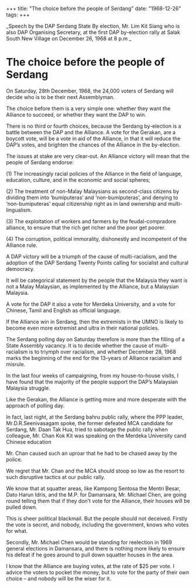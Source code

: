 +++ 
title: "The choice before the people of Serdang"
date: "1968-12-26"
tags:
+++

_Speech by the DAP Serdang State By election, Mr. Lim Kit Siang who is also DAP Organising Secretary, at the first DAP by-election rally at Salak South New Village on December 26, 1968 at 8 p.m	_											

# The choice before the people of Serdang

On Saturday, 28th December, 1968, the 24,000 voters of Serdang will decide who is to be their next Assemblyman.

The choice before them is a very simple one: whether they want the Alliance to succeed, or whether they want the DAP to win.

There is no third or fourth choices, because the Serdang by-election is a battle between the DAP and the Alliance.
A vote for the Gerakan, are a boycott vote, will be a vote in aid of the Alliance, in that it will reduce the DAP’s votes, and brighten the chances of the Alliance in the by-election.</u>

The issues at stake are very clear-out. An Alliance victory will mean that the people of Serdang endorse:

(1)	The increasingly racial policies of the Alliance in the field of language, education, culture, and in the economic and social spheres;

(2)	The treatment of non-Malay Malaysians as second-class citizens by dividing them into ‘bumiputeras’ and ‘non-bumiputeras’, and denying to ‘non-bumiputeras’ equal citizenship right as in land ownership and multi-lingualism.

(3)	The exploitation of workers and farmers by the feudal-compradore alliance, to ensure that the rich get richer and the poor get poorer.

(4)	The corruption, political immorality, dishonestly and incompetent of the Alliance rule.

A DAP victory will be a triumph of the cause of multi-racialism, and the adoption of the DAP Serdang Twenty Points calling for socialist and cultural democracy.

It will be categorical statement by the people that the Malaysia they want is not a Malay Malaysian, as implemented by the Alliance, but a Malaysian Malaysia.

A vote for the DAP it also a vote for Merdeka University, and a vote for Chinese, Tamil and English as official language.

If the Alliance win in Serdang, then the extremists in the UMNO is likely to become even more extremist and ultra in their national policies.

The Serdang polling day on Saturday therefore is more than the filling of a State Assembly vacancy. It is to decide whether the cause of multi-racialism is to triymph over racialism, and whether December 28, 1968 marks the beginning of the end for the 13-years of Alliance racialism and misrule.

In the last four weeks of campaigning, from my house-to-house visits, I have found that the majority of the people support the DAP’s Malaysian Malaysia struggle.

Like the Gerakan, the Alliance is getting more and more desperate with the approach of polling day.

In fact, last night, at the Serdang bahru public rally, where the PPP leader, Mr.D.R.Seenivasagam spoke, the former defeated MCA candidate for Serdang, Mr. Daan Tak Hua, tried to sabotage the public rally when colleague, Mr. Chan Kok Kit was speaking on the Merdeka University cand Chinese education

Mr. Chan caused such an uproar that he had to be chased away by the police.

We regret that Mr. Chan and the MCA should stoop so low as the resort to such disruptive tactics at our public rally.

We know that at squatter areas, like Kampong Sentosa the Mentri Besar, Dato Harun Idris, and the M.P. for Damansara, Mr. Michael Chen, are going round telling them that if they don’t vote for the Alliance, their houses will be pulled down.

This is sheer political blackmail. But the people should not deceived. Firstly the vote is secret, and nobody, including the government, knows who votes for what.

Secondly, Mr. Michael Chen would be standing for reelection in 1969 general elections in Damansara, and there is nothing more likely to ensure his defeat if he goes around to pull down squatter houses in the area.

I know that the Alliance are buying votes, at the rate of $25 per vote. I advice the voters to pocket the money, but to vote for the party of their own choice – and nobody will be the wiser for it.
 
